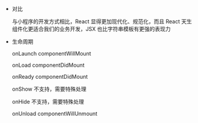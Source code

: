 - 对比

  与小程序的开发方式相比，React 显得更加现代化、规范化，而且 React 天生组件化更适合我们的业务开发，JSX 也比字符串模板有更强的表现力
  
- 生命周期

  onLaunch    componentWillMount 
  
  onLoad      componentDidMount
  
  onReady     componentDidMount
  
  onShow      不支持，需要特殊处理
  
  onHide      不支持，需要特殊处理
  
  onUnload    componentWillUnmount

   
